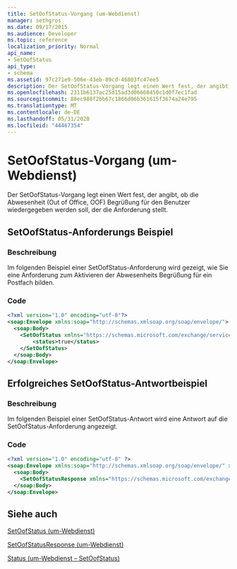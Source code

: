 ```yaml
---
title: SetOofStatus-Vorgang (um-Webdienst)
manager: sethgros
ms.date: 09/17/2015
ms.audience: Developer
ms.topic: reference
localization_priority: Normal
api_name:
- SetOofStatus
api_type:
- schema
ms.assetid: 97c271e9-506e-43eb-89cd-46803fc47ee5
description: Der SetOofStatus-Vorgang legt einen Wert fest, der angibt, ob die Abwesenheit (Out of Office, OOF) Begrüßung für den Benutzer wiedergegeben werden soll, der die Anforderung stellt.
ms.openlocfilehash: 2311b6137ac25d15ad3d06668450c1d0f7ec1fad
ms.sourcegitcommit: 88ec988f2bb67c1866d06b361615f3674a24e795
ms.translationtype: MT
ms.contentlocale: de-DE
ms.lasthandoff: 05/31/2020
ms.locfileid: "44467354"
---
```

# <a name="setoofstatus-operation-um-web-service"></a>SetOofStatus-Vorgang (um-Webdienst)

Der SetOofStatus-Vorgang legt einen Wert fest, der angibt, ob die Abwesenheit (Out of Office, OOF) Begrüßung für den Benutzer wiedergegeben werden soll, der die Anforderung stellt.
  
## <a name="setoofstatus-request-example"></a>SetOofStatus-Anforderungs Beispiel

### <a name="description"></a>Beschreibung

Im folgenden Beispiel einer SetOofStatus-Anforderung wird gezeigt, wie Sie eine Anforderung zum Aktivieren der Abwesenheits Begrüßung für ein Postfach bilden.
  
### <a name="code"></a>Code

```XML
<?xml version="1.0" encoding="utf-8"?>
<soap:Envelope xmlns:soap="http://schemas.xmlsoap.org/soap/envelope/">
  <soap:Body>
    <SetOofStatus xmlns="https://schemas.microsoft.com/exchange/services/2006/messages">
        <status>true</status>
    </SetOofStatus>
  </soap:Body>
</soap:Envelope>
```

## <a name="successful-setoofstatus-response-example"></a>Erfolgreiches SetOofStatus-Antwortbeispiel

### <a name="description"></a>Beschreibung

Im folgenden Beispiel einer SetOofStatus-Antwort wird eine Antwort auf die SetOofStatus-Anforderung angezeigt.
  
### <a name="code"></a>Code

```XML
<?xml version="1.0" encoding="utf-8" ?> 
<soap:Envelope xmlns:soap="http://schemas.xmlsoap.org/soap/envelope/" xmlns:xsi="http://www.w3.org/2001/XMLSchema-instance" xmlns:xsd="http://www.w3.org/2001/XMLSchema">
  <soap:Body>
    <SetOofStatusResponse xmlns="https://schemas.microsoft.com/exchange/services/2006/messages" /> 
  </soap:Body>
</soap:Envelope>
```

## <a name="see-also"></a>Siehe auch



[SetOofStatus (um-Webdienst)](setoofstatus-um-web-service.md)
  
[SetOofStatusResponse (um-Webdienst)](setoofstatusresponse-um-web-service.md)
  
[Status (um-Webdienst – SetOofStatus)](status-um-web-servicesetoofstatus.md)


